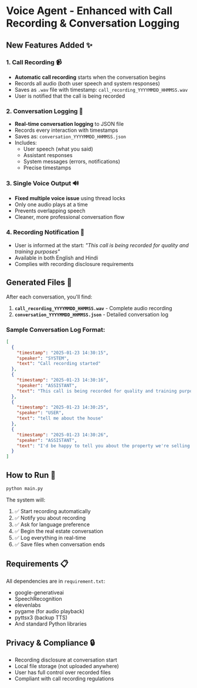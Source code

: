 # Voice Agent - Enhanced with Call Recording & Conversation Logging

## New Features Added ✨

### 1. Call Recording 📹
- **Automatic call recording** starts when the conversation begins
- Records all audio (both user speech and system responses)
- Saves as `.wav` file with timestamp: `call_recording_YYYYMMDD_HHMMSS.wav`
- User is notified that the call is being recorded

### 2. Conversation Logging 💬
- **Real-time conversation logging** to JSON file
- Records every interaction with timestamps
- Saves as: `conversation_YYYYMMDD_HHMMSS.json`
- Includes:
  - User speech (what you said)
  - Assistant responses 
  - System messages (errors, notifications)
  - Precise timestamps

### 3. Single Voice Output 🔊
- **Fixed multiple voice issue** using thread locks
- Only one audio plays at a time
- Prevents overlapping speech
- Cleaner, more professional conversation flow

### 4. Recording Notification 📢
- User is informed at the start: *"This call is being recorded for quality and training purposes"*
- Available in both English and Hindi
- Complies with recording disclosure requirements

## Generated Files 📁

After each conversation, you'll find:

1. **`call_recording_YYYYMMDD_HHMMSS.wav`** - Complete audio recording
2. **`conversation_YYYYMMDD_HHMMSS.json`** - Detailed conversation log

### Sample Conversation Log Format:
```json
[
  {
    "timestamp": "2025-01-23 14:30:15",
    "speaker": "SYSTEM",
    "text": "Call recording started"
  },
  {
    "timestamp": "2025-01-23 14:30:16",
    "speaker": "ASSISTANT", 
    "text": "This call is being recorded for quality and training purposes."
  },
  {
    "timestamp": "2025-01-23 14:30:25",
    "speaker": "USER",
    "text": "tell me about the house"
  },
  {
    "timestamp": "2025-01-23 14:30:26",
    "speaker": "ASSISTANT",
    "text": "I'd be happy to tell you about the property we're selling to Basant..."
  }
]
```

## How to Run 🚀

```bash
python main.py
```

The system will:
1. ✅ Start recording automatically
2. ✅ Notify you about recording
3. ✅ Ask for language preference
4. ✅ Begin the real estate conversation
5. ✅ Log everything in real-time
6. ✅ Save files when conversation ends

## Requirements 📋

All dependencies are in `requirement.txt`:
- google-generativeai
- SpeechRecognition
- elevenlabs
- pygame (for audio playback)
- pyttsx3 (backup TTS)
- And standard Python libraries

## Privacy & Compliance 🔒

- Recording disclosure at conversation start
- Local file storage (not uploaded anywhere)
- User has full control over recorded files
- Compliant with call recording regulations
